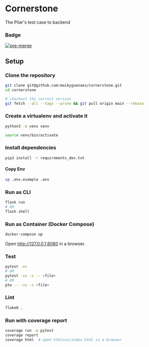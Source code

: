 Cornerstone
======

The Pilar's test case to backend

### Badge
[![pre-merge](https://github.com/maikyguanaes/cornerstone/actions/workflows/pre-merge.yml/badge.svg?branch=main)](https://github.com/maikyguanaes/cornerstone/actions/workflows/pre-merge.yml)

Setup
-------

### Clone the repository

```bash
git clone git@github.com:maikyguanaes/cornerstone.git
cd cornerstone
```

```bash
# checkout the correct version
git fetch --all --tags --prune && git pull origin main --rebase
```

### Create a virtualenv and activate it

```bash
python3 -m venv venv
```
```bash
source venv/bin/activate
```

### Install dependencies
```bash
pip3 install -r requirements_dev.txt
```

#### Copy Env
```bash
cp .env.example .env
```


### Run as CLI
```bash
flask run
# OR
flash shell
```

### Run as Container (Docker Compose)
```bash
docker-compose up
```

Open http://127.0.0.1:8080 in a browser.


### Test
```bash
pytest -vv
# OR
pytest -vv -s -- <file>
# OR
ptw -- -vv -s <file>
```

### Lint
```bash
flake8 .
```

### Run with coverage report
```bash
coverage run -m pytest
coverage report
coverage html  # open htmlcov/index.html in a browser
```